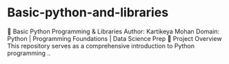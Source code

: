 # Basic-python-and-libraries
🐍 Basic Python Programming &amp; Libraries Author: Kartikeya Mohan Domain: Python | Programming Foundations | Data Science Prep  📝 Project Overview This repository serves as a comprehensive introduction to Python programming 
..

